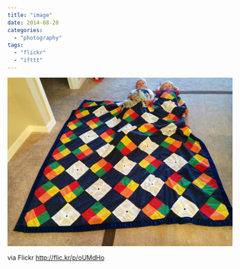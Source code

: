 ```yaml
---
title: "image"
date: 2014-08-28
categories: 
  - "photography"
tags: 
  - "flickr"
  - "ifttt"
---
```


![](images/15037129496_0d16e37027_b.jpg)

via Flickr http://flic.kr/p/oUMdHo
